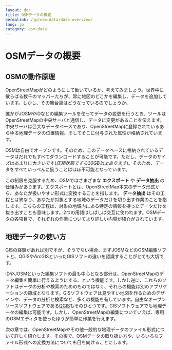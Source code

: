 ```yaml
---
layout: doc
title: OSMデータの概要
permalink: /jp/osm-data/data-overview/
lang: jp
category: osm-data
---
```


OSMデータの概要
===================
<!--In this section we'll consider how OpenStreetMap functions, which
will help us to understand better how the data is structured, and how
we can best utilize it.-->

OSMの動作原理
--------------
OpenStreetMapがどのようにして動いているか、考えてみましょう。世界中に散らばる数千のマッパーたちが、常に地図のどこかを編集し、データを追加しています。しかし、その舞台裏はどうなっているのでしょうか。

誰かがJOSMやiDなどの編集ツールを使ってデータの変更を行うとき、ツールはOpenStreetMapの中央サーバと通信し、データに変更があることを伝えます。中央サーバは巨大なデータベースであり、OpenStreetMapに登録されているあらゆる地理データの位置情報、そしてそこに付与された属性が格納されています。

OSMは自由でオープンです。そのため、このデータベースに格納されているデータはだれでもすべてダウンロードすることが可能です。ただし、データのサイズはあまりに大きいです(*圧縮状態ですら30GB以上あります*)。そのため、データをすべていっぺんに扱うことはほぼ不可能となっています。

この制限を克服するため、OSMではさまざまな **エクスポート** や **データ抽出** の仕組みがあります。エクスポートとは、OpenStreetMap本来のデータ形式から、あなたが扱いやすい形式に変換することを指します。 **データ抽出** はその工程とは異なり、あなたが対象とする地域のデータだけを切り出す作業のことを指します。こちらの工程は、対象の地域内にある特定の情報を持ったデータだけを抜き出すことも意味します。2つの用語はしばしば交互に使われます。OSMデータの各項目で、それぞれの作業についてより詳しい内容が紹介がされています。

地理データの使い方
--------------
GISの経験があれば別ですが、そうでない場合、まずJOSMなどのOSM編集ソフトと、QGISやArcGISといったGISソフトの違いを認識することがとても大切です。

iDやJOSMといった編集ソフトの最も中心となる部分は、OpenStreetMapのデータ編集を簡単に行えるようにする、という機能です。しかし逆に、これらのソフトはデータの分析や検索のためのものではなく、それらの機能は別のアプリケーションの領域となります。GISソフトウェアは見やすい地図を作るためのデザインや、データの分析と検索など、多くの機能を有しています。自由なオープンソースソフトウェアである[QGIS](http://www.qgis.org)もそのひとつです。GISソフトウェアでも地理データの編集は可能です。しかし、OpenStreetMapの編集についていえば、専用のOSMエディタを使ったほうが簡単に作業を行えます。

次の章では、OpenStreetMapやその他一般的な地理データのファイル形式について詳しく紹介します。その後で、OSMデータの取り扱い方や、いろいろなファイル形式への変換方法についても目を向けることにします。


<!--

Getting the Data
-----------------



That's
great, but how do you get out the data that you want?

In this chapter we'll go over the various ways of exporting OSM data. We'll stick to the basics,
but keep in mind that in order to use the data effectively, you'll probably need GIS software,
such as the free Quantum GIS application.

Before we begin, let's go over some terminology. First, **exporting** means to convert OpenStreetMap data from its native XML format into a format that is convenient for you. This is slightly different from **extracting** data, which means to cut the data from the area of your choosing.  It may also mean to pull out the specific features that you want from an area. We'll use these terms frequently in this chapter, so it's important to understand the difference.




The OSM API
------------
The OSM editing process functions because of what is known as an API, which allows
editing software to communicate with the central server. For example, when you are
using JOSM and you select the area you want to map, an API call is sent to 
the server, requesting all of the data that exists within the area that you 
have selected.

In fact, when you download data in JOSM, you are **extracting** the data from a specific
area of the world. The data is then sent to you in **.osm** format, which you can then
edit in JOSM. If you download data in JOSM and then save it, you will see that the file
type is **.osm**. We'll talk more about this in the next chapter.